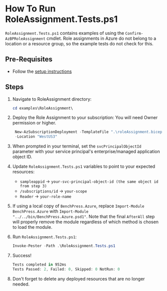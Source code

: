 # How To Run RoleAssignment.Tests.ps1

`RoleAssignment.Tests.ps1` contains examples of using the `Confirm-AzBPRoleAssignment` cmdlet.
Role assignments in Azure do not belong to a location or a resource group, so the example tests
do not check for this.

## Pre-Requisites

- Follow the [setup instructions](../README.md)

## Steps

1. Navigate to RoleAssignment directory:

   ```Powershell
   cd examples\RoleAssignment\
   ```

1. Deploy the Role Assignment to your subscription:
  You will need Owner permission or higher.

   ```Powershell
    New-AzSubscriptionDeployment -TemplateFile ".\roleAssignment.bicep" `
    -Location "WestUS3"
   ```

1. When prompted in your terminal, set the `svcPrincipalObjectId` parameter with your service principal's
   enterprise/managed application object ID.

1. Update `RoleAssignment.Tests.ps1` variables to point to your expected resources:

   - `sampleappid`       -> `your-svc-principal-object-id (the same object id from step 3)`
   - `/subscriptions/id` -> `your-scope`
   - `Reader`            -> `your-role-name`

1. If using a local copy of `BenchPress.Azure`, replace `Import-Module BenchPress.Azure` with
`Import-Module "../../bin/BenchPress.Azure.psd1"`. Note that the final `AfterAll` step will properly remove the module
regardless of which method is chosen to load the module.

1. Run `RoleAssignment.Tests.ps1`:

   ```Powershell
   Invoke-Pester -Path .\RoleAssignment.Tests.ps1
   ```

1. Success!

   ```Powershell
   Tests completed in 952ms
   Tests Passed: 2, Failed: 0, Skipped: 0 NotRun: 0
   ```

1. Don't forget to delete any deployed resources that are no longer needed.
